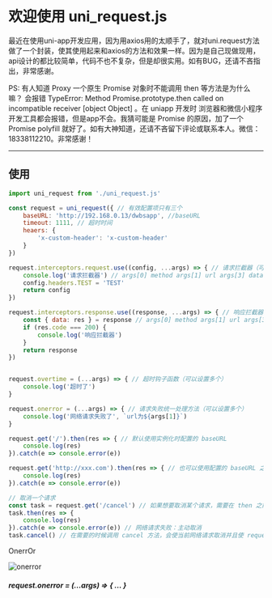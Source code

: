 # 欢迎使用 uni_request.js

最近在使用uni-app开发应用，因为用axios用的太顺手了，就对uni.request方法做了一个封装，使其使用起来和axios的方法和效果一样。因为是自己现做现用，api设计的都比较简单，代码不也不复杂，但是却很实用。如有BUG，还请不吝指出，非常感谢。

PS: 有人知道 Proxy 一个原生 Promise 对象时不能调用 then 等方法是为什么嘛？ 会报错 TypeError: Method Promise.prototype.then called on incompatible receiver [object Object] 。在 uniapp 开发时 浏览器和微信小程序开发工具都会报错，但是app不会。我猜可能是 Promise 的原因，加了一个 Promise polyfill 就好了。如有大神知道，还请不吝留下评论或联系本人。微信：18338112210。非常感谢！

----



## 使用


```javascript
import uni_request from './uni_request.js'

const request = uni_request({ // 有效配置项只有三个
	baseURL: 'http://192.168.0.13/dwbsapp', //baseURL
	timeout: 1111, // 超时时间
	heaers: {
		'x-custom-header': 'x-custom-header'
	}
})

request.interceptors.request.use((config, ...args) => { // 请求拦截器（可以设置多个）
	console.log('请求拦截器') // args[0] method args[1] url args[3] data
	config.headers.TEST = 'TEST'
	return config
})

request.interceptors.response.use((response, ...args) => { // 响应拦截器（可以设置多个）
	const { data: res } = response // args[0] method args[1] url args[3] data
	if (res.code === 200) {
		console.log('响应拦截器')
	}
	return response
})


request.overtime = (...args) => { // 超时钩子函数（可以设置多个）
	console.log('超时了')
}

request.onerror = (...args) => { // 请求失败统一处理方法（可以设置多个）
	console.log('网络请求失败了', `url为${args[1]}`)
}

request.get('/').then(res => { // 默认使用实例化时配置的 baseURL
	console.log(res)
}).catch(e => console.error(e))

request.get('http://xxx.com').then(res => { // 也可以使用配置的 baseURL 之外的 url，但是注意 url 路径要写完整
	console.log(res)
}).catch(e => console.error(e))

// 取消一个请求
const task = request.get('/cancel') // 如果想要取消某个请求，需要在 then 之前将 request.get 方法返回的 promise 对象保存在一个变量里
task.then(res => {
	console.log(res)
}).catch(e => console.error(e)) // 网络请求失败：主动取消
task.cancel() // 在需要的时候调用 cancel 方法，会使当前网络请求取消并且使 request.get 方法返回的 promise 进入 reject 状态，可被 catch 捕获，错误信息为 【网络请求失败：主动取消】

```

OnerrOr

![onerror](https://raw.githubusercontent.com/yinchengnuo/uni_request/master/onerror.png)

##### request.onerror = (...args) => { ... }

